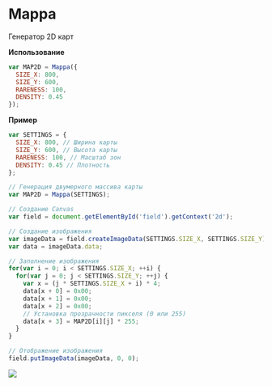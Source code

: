 # Mappa
Генератор 2D карт

**Использование**

```js
var MAP2D = Mappa({
  SIZE_X: 800,
  SIZE_Y: 600,
  RARENESS: 100,
  DENSITY: 0.45
});
```

**Пример**

```js
var SETTINGS = {
  SIZE_X: 800, // Ширина карты
  SIZE_Y: 600, // Высота карты
  RARENESS: 100, // Масштаб зон
  DENSITY: 0.45 // Плотность
};

// Генерация двумерного массива карты
var MAP2D = Mappa(SETTINGS); 

// Создание Canvas
var field = document.getElementById('field').getContext('2d');

// Создание изображения
var imageData = field.createImageData(SETTINGS.SIZE_X, SETTINGS.SIZE_Y);
var data = imageData.data;

// Заполнение изображения
for(var i = 0; i < SETTINGS.SIZE_X; ++i) {
  for(var j = 0; j < SETTINGS.SIZE_Y; ++j) {
    var x = (j * SETTINGS.SIZE_X + i) * 4;
    data[x + 0] = 0x00;
    data[x + 1] = 0x00;
    data[x + 2] = 0x00;
    // Установка прозрачности пикселя (0 или 255)
    data[x + 3] = MAP2D[i][j] * 255;
  }
}

// Отображение изображения
field.putImageData(imageData, 0, 0);
```

![](https://s8.hostingkartinok.com/uploads/images/2018/07/94bde7bec5aa70f13b22792bba915ffc.png)
